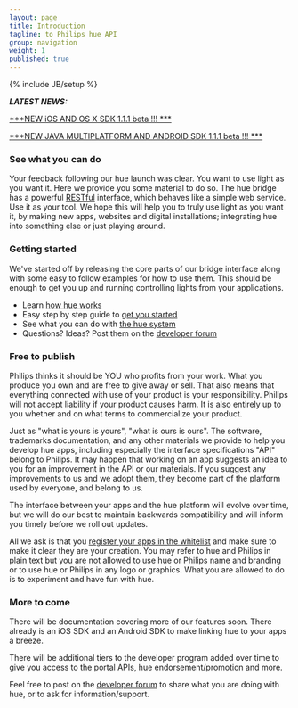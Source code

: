 ```yaml
---
layout: page
title: Introduction
tagline: to Philips hue API
group: navigation
weight: 1
published: true
---
```


{% include JB/setup %}



***LATEST NEWS:***

[***NEW iOS AND OS X SDK 1.1.1 beta !!! ***](http://developers.meethue.com/PhilipsHueSDK-iOS-OSX/)

[***NEW JAVA MULTIPLATFORM AND ANDROID SDK 1.1.1 beta !!! ***](http://developers.meethue.com/PhilipsHueSDK-Java-MultiPlatform-Android)


### See what you can do
Your feedback following our hue launch was clear. You want to use light as you want it. Here we provide you some material to do so. The hue bridge has a powerful [RESTful](http://en.wikipedia.org/wiki/Representational_state_transfer#RESTful_web_services) interface, which behaves like a simple web service. Use it as your tool. We hope this will help you to truly use light as you want it, by making new apps, websites and digital installations; integrating hue into something else or just playing around.

### Getting started
We've started off by releasing the core parts of our bridge interface along with some easy to follow examples for how to use them. This should be enough to get you up and running controlling lights from your applications.

* Learn [how hue works](/howhueworks.html) 
* Easy step by step guide to [get you started](/gettingstarted.html)
* See what you can do with [the hue system](/coreconcepts.html)
* Questions? Ideas? Post them on the [developer forum](http://www.everyhue.com/?page_id=38)

### Free to publish
Philips thinks it should be YOU who profits from your work. What you produce you own and are free to give away or sell.  That also means that everything connected with use of your product is your responsibility.  Philips will not accept liability if your product causes harm.  It is also entirely up to you whether and on what terms to commercialize your product.  

Just as "what is yours is yours", "what is ours is ours".  The software, trademarks documentation, and any other materials we provide to help you develop hue apps, including especially the interface specifications "API" belong to Philips. It may happen that working on an app suggests an idea to you for an improvement in the API or our materials.  If you suggest any improvements to us and we adopt them, they become part of the platform used by everyone, and belong to us.

The interface between your apps and the hue platform will evolve over time, but we will do our best to maintain backwards compatibility and will inform you timely before we roll out updates.

All we ask is that you [register your apps in the whitelist](/4_configurationapi.html#41_create_user) and make sure to make it clear they are your creation. You may refer to hue and Philips in plain text but you are not allowed to use hue or Philips name and branding or to use hue or Philips in any logo or graphics.  What you are allowed to do is to experiment and have fun with hue. 

### More to come
There will be documentation covering more of our features soon. There already is an iOS SDK and an Android SDK to make linking hue to your apps a breeze.

There will be additional tiers to the developer program added over time to give you access to the portal APIs, hue endorsement/promotion and more.

Feel free to post on the [developer forum](http://www.everyhue.com/?page_id=38) to share what you are doing with hue, or to ask for information/support.